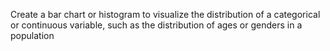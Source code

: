 Create a bar chart or histogram to visualize the distribution of a categorical or continuous variable, such as the distribution of ages or genders in a population
